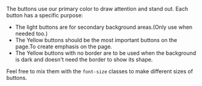 The buttons use our primary color to draw attention and stand out. Each button has a specific purpose:

- The light buttons are for secondary background areas.(Only use when needed too.)
- The Yellow buttons should be the most important buttons on the page.To create emphasis on the page.
- The Yellow buttons with no border are to be used when the background is dark and doesn't need the border to show its shape.

Feel free to mix them with the `font-size` classes to make different sizes of buttons.
